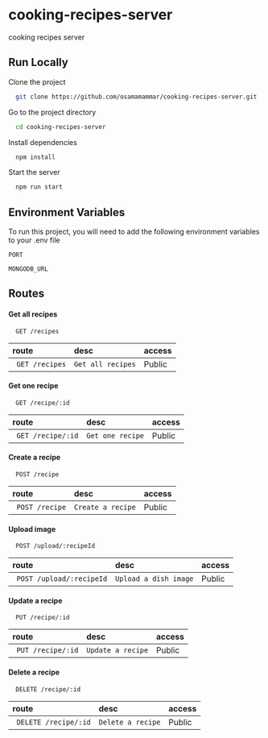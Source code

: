 # cooking-recipes-server
cooking recipes server

## Run Locally

Clone the project

```bash
  git clone https://github.com/osamamammar/cooking-recipes-server.git
```

Go to the project directory

```bash
  cd cooking-recipes-server
```

Install dependencies

```bash
  npm install
```

Start the server

```bash
  npm run start
```

## Environment Variables

To run this project, you will need to add the following environment variables to your .env file

`PORT`

`MONGODB_URL`


## Routes

#### Get all recipes

```http
  GET /recipes
```

| route        | desc      | access                |
| :-------- | :------- | :------------------------- |
| ` GET /recipes` | `Get all recipes` | Public |

#### Get one recipe

```http
  GET /recipe/:id
```

| route        | desc      | access                |
| :-------- | :------- | :------------------------- |
| ` GET /recipe/:id` | `Get one recipe` | Public |

#### Create a recipe

```http
  POST /recipe
```

| route        | desc      | access                |
| :-------- | :------- | :------------------------- |
| ` POST /recipe` | `Create a recipe` | Public |



#### Upload image

```http
  POST /upload/:recipeId
```

| route        | desc      | access                |
| :-------- | :------- | :------------------------- |
| ` POST /upload/:recipeId` | `Upload a dish image` | Public |


#### Update a recipe

```http
  PUT /recipe/:id
```

| route        | desc      | access                |
| :-------- | :------- | :------------------------- |
| ` PUT /recipe/:id` | `Update a recipe` | Public |

#### Delete a recipe

```http
  DELETE /recipe/:id
```

| route        | desc      | access                |
| :-------- | :------- | :------------------------- |
| ` DELETE /recipe/:id` | `Delete a recipe` | Public |


